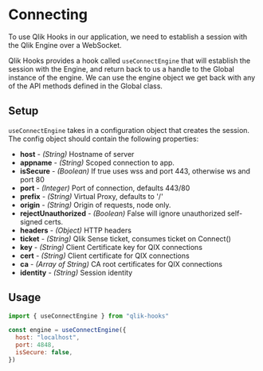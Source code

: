 # Connecting

To use Qlik Hooks in our application, we need to establish a session with the Qlik Engine over a WebSocket.

Qlik Hooks provides a hook called `useConnectEngine` that will establish the session with the Engine, and return back to us a handle to the Global instance of the engine. We can use the engine object we get back with any of the API methods defined in the Global class.

## Setup

`useConnectEngine` takes in a configuration object that creates the session. The config object should contain the following properties:

- **host** - _(String)_ Hostname of server
- **appname** - _(String)_ Scoped connection to app.
- **isSecure** - _(Boolean)_ If true uses wss and port 443, otherwise ws and port 80
- **port** - _(Integer)_ Port of connection, defaults 443/80
- **prefix** - _(String)_ Virtual Proxy, defaults to '/'
- **origin** - _(String)_ Origin of requests, node only.
- **rejectUnauthorized** - _(Boolean)_ False will ignore unauthorized self-signed certs.
- **headers** - _(Object)_ HTTP headers
- **ticket** - _(String)_ Qlik Sense ticket, consumes ticket on Connect()
- **key** - _(String)_ Client Certificate key for QIX connections
- **cert** - _(String)_ Client certificate for QIX connections
- **ca** - _(Array of String)_ CA root certificates for QIX connections
- **identity** - _(String)_ Session identity

## Usage

```jsx
import { useConnectEngine } from "qlik-hooks"

const engine = useConnectEngine({
  host: "localhost",
  port: 4848,
  isSecure: false,
})
```
